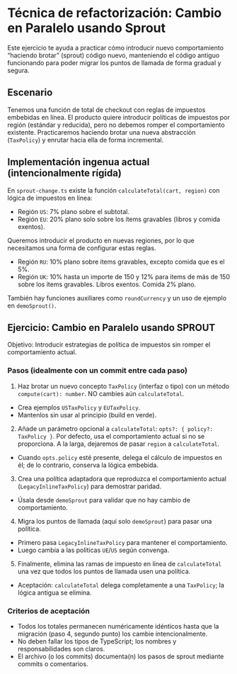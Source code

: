# Técnica de refactorización: Cambio en Paralelo usando Sprout

Este ejercicio te ayuda a practicar cómo introducir nuevo comportamiento “haciendo brotar” (sprout)
código nuevo, manteniendo el código antiguo funcionando para poder migrar los puntos de llamada de
forma gradual y segura.

## Escenario

Tenemos una función de total de checkout con reglas de impuestos embebidas en línea. El producto
quiere introducir políticas de impuestos por región (estándar y reducida), pero no debemos romper el
comportamiento existente. Practicaremos haciendo brotar una nueva abstracción (`TaxPolicy`) y
enrutar hacia ella de forma incremental.

## Implementación ingenua actual (intencionalmente rígida)

En `sprout-change.ts` existe la función `calculateTotal(cart, region)` con lógica de impuestos en
línea:

- Región `US`: 7% plano sobre el subtotal.
- Región `EU`: 20% plano solo sobre los ítems gravables (libros y comida exentos).

Queremos introducir el producto en nuevas regiones, por lo que necesitamos una forma de configurar
estas reglas.

- Región `RU`: 10% plano sobre items gravables, excepto comida que es el 5%.
- Región `UK`: 10% hasta un importe de 150 y 12% para items de más de 150 sobre los ítems gravables.
  Libros exentos. Comida 2% plano.

También hay funciones auxiliares como `roundCurrency` y un uso de ejemplo en `demoSprout()`.

## Ejercicio: Cambio en Paralelo usando SPROUT

Objetivo: Introducir estrategias de política de impuestos sin romper el comportamiento actual.

### Pasos (idealmente con un commit entre cada paso)

1. Haz brotar un nuevo concepto `TaxPolicy` (interfaz o tipo) con un método `compute(cart): number`.
   NO cambies aún `calculateTotal`.

- Crea ejemplos `USTaxPolicy` y `EUTaxPolicy`.
- Mantenlos sin usar al principio (build en verde).

2. Añade un parámetro opcional a `calculateTotal`: `opts?: { policy?: TaxPolicy }`. Por defecto, usa
   el comportamiento actual si no se proporciona. A la larga, dejaremos de pasar `region` a
   `calculateTotal`.

- Cuando `opts.policy` esté presente, delega el cálculo de impuestos en él; de lo contrario,
  conserva la lógica embebida.

3. Crea una política adaptadora que reproduzca el comportamiento actual (`LegacyInlineTaxPolicy`)
   para demostrar paridad.

- Úsala desde `demoSprout` para validar que no hay cambio de comportamiento.

4. Migra los puntos de llamada (aquí solo `demoSprout`) para pasar una política.

- Primero pasa `LegacyInlineTaxPolicy` para mantener el comportamiento.
- Luego cambia a las políticas `UE`/`US` según convenga.

5. Finalmente, elimina las ramas de impuesto en línea de `calculateTotal` una vez que todos los
   puntos de llamada usen una política.

- Aceptación: `calculateTotal` delega completamente a una `TaxPolicy`; la lógica antigua se elimina.

### Criterios de aceptación

- Todos los totales permanecen numéricamente idénticos hasta que la migración (paso 4, segundo
  punto) los cambie intencionalmente.
- No deben fallar los tipos de TypeScript; los nombres y responsabilidades son claros.
- El archivo (o los commits) documenta(n) los pasos de sprout mediante commits o comentarios.
